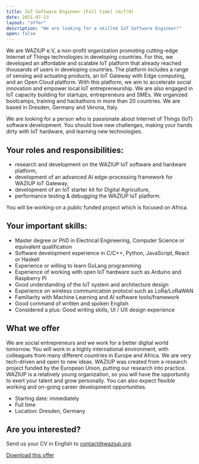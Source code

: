 ```yaml
---
title: IoT Software Engineer [Full time] (m/f/d)
date: 2021-07-13
layout: "offer"
description: "We are looking for a skilled IoT Software Engineer!"
open: false
---
```


We are WAZIUP e.V, a non-profit organization promoting cutting-edge Internet of Things technologies in developing countries. For this, we developed an affordable and scalable IoT platform that already reached thousands of users in developing countries. The platform includes a range of sensing and actuating products, an IoT Gateway with Edge computing, and an Open Cloud platform. With this platform, we aim to accelerate social innovation and empower local IoT entrepreneurship. We are also engaged in IoT capacity building for startups, entrepreneurs and SMEs. We organized bootcamps, training and hackathons in more than 20 countries. We are based in Dresden, Germany and Verona, Italy.

We are looking for a person who is passionate about Internet of Things (IoT) software development. You should love new challenges, making your hands dirty with IoT hardware, and learning new technologies.

Your roles and responsibilities:
--------------------------------

- research and development on the WAZIUP IoT software and hardware platform,
- development of an advanced AI edge-processing framework for WAZIUP IoT Gateway,
- development of an IoT starter kit for Digital Agriculture,
- performance testing & debugging the WAZIUP IoT platform. 

You will be working on a public funded project which is focused on Africa. 

Your important skills:
----------------------

- Master degree or PhD  in Electrical Engineering, Computer Science or equivalent qualification
- Software development experience in C/C++, Python, JavaScript, React or Haskell
- Experience or willing to learn GoLang programming
- Experience of working with open IoT hardware such as Arduino and Raspberry PI 
- Good understanding of the IoT system and architecture design
- Experience on wireless communication protocol such as LoRa/LoRaWAN
- Familiarity with Machine Learning and AI software tools/framework 
- Good command of written and spoken English
- Considered a plus: Good writing skills, UI / UX design experience

What we offer
-------------

We are social entrepreneurs and we work for a better digital world tomorrow. You will work in a highly international environment, with colleagues from many different countries in Europe and Africa. We are very tech-driven and open to new ideas. WAZIUP was created from a research project funded by the European Union, putting our research into practice. WAZIUP is a relatively young organization, so you will have the opportunity to exert your talent and grow personally. You can also expect flexible working and on-going career development opportunities. 

- Starting date: immediately
- Full time
- Location: Dresden, Germany 

Are you interested?
-------------------

Send us your CV in English to contact@waziup.org.

[Download this offer](../docs/IoTSoftwareEngineer2021.pdf)

